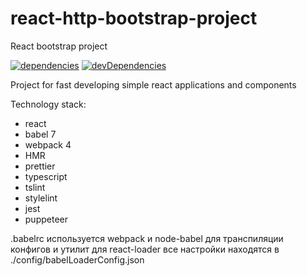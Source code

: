 # react-http-bootstrap-project

React bootstrap project

[![dependencies](https://david-dm.org/budarin/react-http-bootstrap-project.svg)](https://david-dm.org/budarin/react-http-bootstrap-project) [![devDependencies](https://david-dm.org/budarin/react-http-bootstrap-project/dev-status.svg)](https://david-dm.org/budarin/react-http-bootstrap-project?type=dev)

Project for fast developing simple react applications and components

Technology stack:

-   react
-   babel 7
-   webpack 4
-   HMR
-   prettier
-   typescript
-   tslint
-   stylelint
-   jest
-   puppeteer

.babelrc используется webpack и node-babel для транспиляции конфигов и утилит
для react-loader все настройки находятся в ./config/babelLoaderConfig.json

